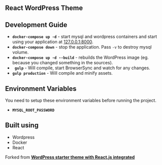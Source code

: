 ## React WordPress Theme

## Development Guide
- **`docker-compose up -d`** - start mysql and wordpress containers and start using your application at [127.0.0.1:8000](http://127.0.0.1:8000).
- **`docker-compose down`** - stop the application. Pass `-v` to destroy mysql volume.
- **`docker-compose up -d --build`** - rebuilds the WordPress image (eg. because you changed something in the sources).
- **` gulp`** - Will compile, start BrowserSync and watch for any changes.
- **`gulp production`** - Will compile and minify assets.

## Environment Variables
You need to setup these environment variables before running the project.
- **`MYSQL_ROOT_PASSWORD`**

## Built using
- Wordpress
- Docker
- React

Forked from **[WordPress starter theme with React.js integrated](https://github.com/itzikbenh/WReact)**
